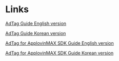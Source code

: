 # Links

[AdTag Guide English version](https://github.com/tpmn/gat/tree/main/AdTag%20Guide%20English%20version)

[AdTag Guide Korean version](https://github.com/tpmn/gat/tree/main/AdTag%20Guide%20Korean%20version)

[AdTag for ApplovinMAX SDK Guide English version](https://github.com/tpmn/gat/tree/main/AdTag%20for%20ApplovinMAX%20SDK%20Guide%20English%20version)

[AdTag for ApplovinMAX SDK Guide Korean version](https://github.com/tpmn/gat/tree/main/AdTag%20for%20ApplovinMAX%20SDK%20Guide%20Korean%20version)
